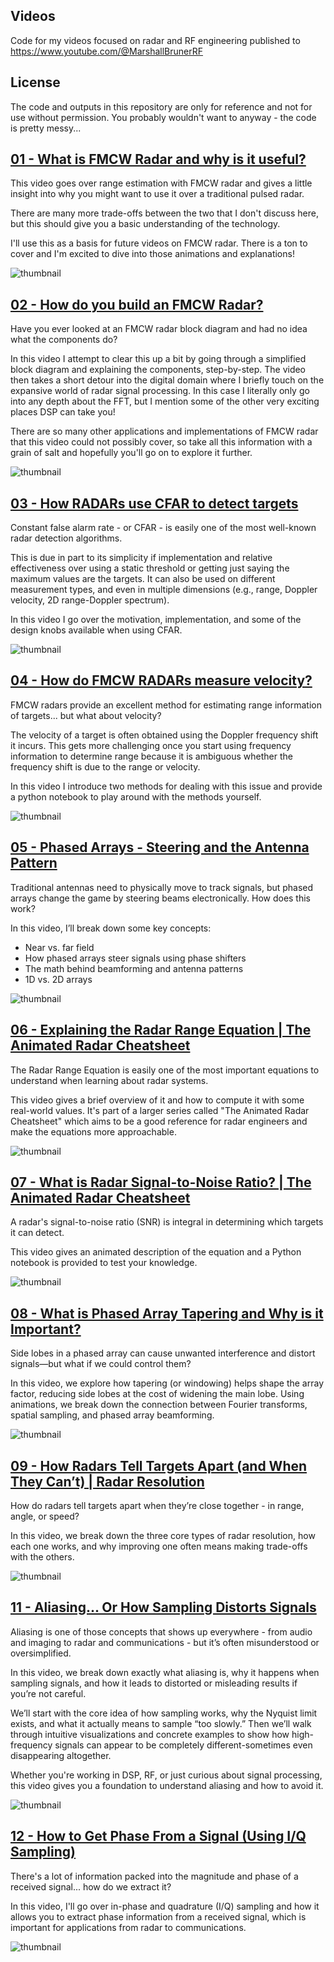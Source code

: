 ## Videos

Code for my videos focused on radar and RF engineering published to https://www.youtube.com/@MarshallBrunerRF

## License

The code and outputs in this repository are only for reference and not for use without permission. You probably wouldn't want to anyway - the code is pretty messy...

## [01 - What is FMCW Radar and why is it useful?](https://youtu.be/xUGWHGjCtII)

This video goes over range estimation with FMCW radar and gives a little insight into why you might want to use it over a traditional pulsed radar.

There are many more trade-offs between the two that I don't discuss here, but this should give you a basic understanding of the technology.

I'll use this as a basis for future videos on FMCW radar. There is a ton to cover and I'm excited to dive into those animations and explanations!

![thumbnail](./01_fmcw/media/images/fmcw/thumbnails/comparison.png)

## [02 - How do you build an FMCW Radar?](https://youtu.be/MlcydOwmRIY)

Have you ever looked at an FMCW radar block diagram and had no idea what the components do?

In this video I attempt to clear this up a bit by going through a simplified block diagram and explaining the components, step-by-step. The video then takes a short detour into the digital domain where I briefly touch on the expansive world of radar signal processing. In this case I literally only go into any depth about the FFT, but I mention some of the other very exciting places DSP can take you!

There are so many other applications and implementations of FMCW radar that this video could not possibly cover, so take all this information with a grain of salt and hopefully you'll go on to explore it further.

![thumbnail](./02_fmcw_implementation/media/images/fmcw_implementation/Thumbnail_Option_1.png)

## [03 - How RADARs use CFAR to detect targets](https://youtu.be/BEg29UuZk6c)

Constant false alarm rate - or CFAR - is easily one of the most well-known radar detection algorithms.

This is due in part to its simplicity if implementation and relative effectiveness over using a static threshold or getting just saying the maximum values are the targets. It can also be used on different measurement types, and even in multiple dimensions (e.g., range, Doppler velocity, 2D range-Doppler spectrum).

In this video I go over the motivation, implementation, and some of the design knobs available when using CFAR.

![thumbnail](./03_cfar/media/images/cfar/thumbnails/Thumbnail_1.png)

## [04 - How do FMCW RADARs measure velocity?](https://youtu.be/G_tmNtP0gw8)

FMCW radars provide an excellent method for estimating range information of targets... but what about velocity?

The velocity of a target is often obtained using the Doppler frequency shift it incurs. This gets more challenging once you start using frequency information to determine range because it is ambiguous whether the frequency shift is due to the range or velocity.

In this video I introduce two methods for dealing with this issue and provide a python notebook to play around with the methods yourself.

![thumbnail](./04_fmcw_doppler/media/images/fmcw_doppler/thumbnails/Thumbnail_2.png)

## [05 - Phased Arrays - Steering and the Antenna Pattern](https://tinyurl.com/phased-array-part1-vid)

Traditional antennas need to physically move to track signals, but phased arrays change the game by steering beams electronically. How does this work?

In this video, I’ll break down some key concepts:

- Near vs. far field
- How phased arrays steer signals using phase shifters
- The math behind beamforming and antenna patterns
- 1D vs. 2D arrays

![thumbnail](./05_phased_array/media/images/phased_array/thumbnails/Thumbnail1.png)

## [06 - Explaining the Radar Range Equation | The Animated Radar Cheatsheet](https://youtu.be/UKbQcEZIKgc)

The Radar Range Equation is easily one of the most important equations to understand when learning about radar systems.

This video gives a brief overview of it and how to compute it with some real-world values. It's part of a larger series called "The Animated Radar Cheatsheet" which aims to be a good reference for radar engineers and make the equations more approachable.

![thumbnail](./06_radar_range_equation/media/images/radar_equation/thumbnails/Thumbnail_1.png)

## [07 - What is Radar Signal-to-Noise Ratio? | The Animated Radar Cheatsheet](https://youtu.be/e0M7FiU0NeI)

A radar's signal-to-noise ratio (SNR) is integral in determining which targets it can detect.

This video gives an animated description of the equation and a Python notebook is provided to test your knowledge.

![thumbnail](./07_snr_equation/media/images/snr/Thumbnail2_ManimCE_v0.18.1.png)

## [08 - What is Phased Array Tapering and Why is it Important?](https://youtu.be/Gc4y4B27PDM)

Side lobes in a phased array can cause unwanted interference and distort signals—but what if we could control them?

In this video, we explore how tapering (or windowing) helps shape the array factor, reducing side lobes at the cost of widening the main lobe. Using animations, we break down the connection between Fourier transforms, spatial sampling, and phased array beamforming.

![thumbnail](./08_beamforming/media/images/beamforming/Thumbnail_ManimCE_v0.18.1.png)

## [09 - How Radars Tell Targets Apart (and When They Can’t) | Radar Resolution](https://youtu.be/MmpPfQ8WoWk)

How do radars tell targets apart when they’re close together - in range, angle, or speed?

In this video, we break down the three core types of radar resolution, how each one works, and why improving one often means making trade-offs with the others.

![thumbnail](./09_resolution/static/Resolution%20Thumbnail.png)

## [11 - Aliasing... Or How Sampling Distorts Signals](https://youtu.be/eBHbCZo9QrM)

Aliasing is one of those concepts that shows up everywhere - from audio and imaging to radar and communications - but it’s often misunderstood or oversimplified.

In this video, we break down exactly what aliasing is, why it happens when sampling signals, and how it leads to distorted or misleading results if you’re not careful.

We’ll start with the core idea of how sampling works, why the Nyquist limit exists, and what it actually means to sample “too slowly.” Then we’ll walk through intuitive visualizations and concrete examples to show how high-frequency signals can appear to be completely different-sometimes even disappearing altogether.

Whether you're working in DSP, RF, or just curious about signal processing, this video gives you a foundation to understand aliasing and how to avoid it.

![thumbnail](./11_aliasing/static/Aliasing%20Thumbnail.png)

## [12 - How to Get Phase From a Signal (Using I/Q Sampling)](https://youtu.be/Ev3lZClnLhQ)

There's a lot of information packed into the magnitude and phase of a received signal... how do we extract it?

In this video, I'll go over in-phase and quadrature (I/Q) sampling and how it allows you to extract phase information from a received signal, which is important for applications from radar to communications.

![thumbnail](./12_iq_sampling/static/IQ%20Sampling%20Thumbnail.png)
